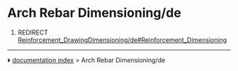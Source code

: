 # Arch Rebar Dimensioning/de
1.  REDIRECT [Reinforcement_DrawingDimensioning/de#Reinforcement_Dimensioning](Reinforcement_DrawingDimensioning/de#Reinforcement_Dimensioning.md)



---
⏵ [documentation index](../README.md) > Arch Rebar Dimensioning/de
